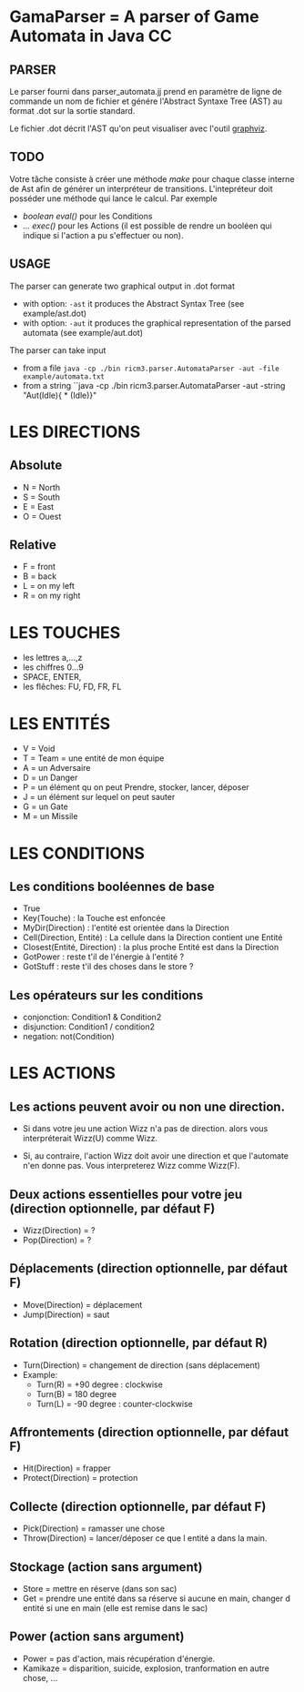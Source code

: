 # GamaParser = A parser of Game Automata in Java CC

## PARSER
Le parser fourni dans parser_automata.jj prend en paramètre de ligne de commande un nom de fichier et génére l'Abstract Syntaxe Tree (AST) au format .dot sur la sortie standard.


Le fichier .dot décrit l'AST qu'on peut visualiser avec l'outil [graphviz](https://www.graphviz.org).

## TODO

Votre tâche consiste à créer une méthode *make* pour chaque classe interne de Ast
afin de générer un interpréteur de transitions. L'intepréteur doit posséder une méthode qui lance le calcul. Par exemple
- *boolean eval()* pour les Conditions
- *... exec()* pour les Actions (il est possible de rendre un booléen qui indique si l'action a pu s'effectuer ou non).


## USAGE

The parser can generate two graphical output in .dot format
- with option: ``-ast`` it produces the Abstract Syntax Tree
  (see example/ast.dot)
- with option: ``-aut`` it produces the graphical representation of the parsed automata
  (see example/aut.dot)

The parser can take input
- from a file
  ``java -cp ./bin ricm3.parser.AutomataParser -aut -file example/automata.txt``
- from a string
  ``java -cp ./bin ricm3.parser.AutomataParser -aut -string "Aut(Idle){ * (Idle)}"


# LES DIRECTIONS

## Absolute
- N = North
- S = South
- E = East
- O = Ouest

## Relative
- F = front
- B = back
- L = on my left
- R = on my right


# LES TOUCHES
- les lettres a,...,z
- les chiffres 0...9
- SPACE, ENTER,
- les flêches: FU, FD, FR, FL


# LES ENTITÉS

- V = Void
- T = Team = une entité de mon équipe
- A = un Adversaire
- D = un Danger
- P = un élément qu on peut Prendre, stocker, lancer, déposer
- J = un élément sur lequel on peut sauter
- G = un Gate
- M = un Missile

# LES CONDITIONS

## Les conditions booléennes de base
-  True
-  Key(Touche) : la Touche est enfoncée
-  MyDir(Direction) : l'entité est orientée dans la Direction
-  Cell(Direction, Entité) : La cellule dans la Direction contient une Entité
-  Closest(Entité, Direction) : la plus proche Entité est dans la Direction
-  GotPower : reste t'il de l'énergie à l'entité ?
-  GotStuff : reste t'il des choses dans le store ?

## Les opérateurs sur les conditions
- conjonction: Condition1 & Condition2
- disjunction: Condition1 / condition2
- negation: not(Condition)


# LES ACTIONS

## Les actions peuvent avoir ou non une direction.

- Si dans votre jeu une action Wizz n'a pas de direction.
alors vous interpréterait Wizz(U) comme Wizz.

- Si, au contraire, l'action Wizz doit avoir une direction
et que l'automate n'en donne pas. Vous interpreterez Wizz comme Wizz(F).

## Deux actions essentielles pour votre jeu (direction optionnelle, par défaut F)
-  Wizz(Direction) = ?
-  Pop(Direction)  = ?

## Déplacements (direction optionnelle, par défaut F)
-  Move(Direction) = déplacement
-  Jump(Direction) = saut

## Rotation (direction optionnelle, par défaut R)
- Turn(Direction) = changement de direction (sans déplacement)
- Example:
    - Turn(R) = +90 degree : clockwise
    - Turn(B) = 180 degree
    - Turn(L) = -90 degree : counter-clockwise

## Affrontements (direction optionnelle, par défaut F)
-  Hit(Direction) = frapper
-  Protect(Direction) = protection

## Collecte (direction optionnelle, par défaut F)
-  Pick(Direction) = ramasser une chose
-  Throw(Direction) = lancer/déposer ce que l entité a dans la main.

## Stockage (action sans argument)
-  Store = mettre en réserve (dans son sac)
-  Get   = prendre une entité dans sa réserve si aucune en main,
        changer d entité si une en main (elle est remise dans le sac)

## Power (action sans argument)
-  Power = pas d'action, mais récupération d'énergie.
-  Kamikaze   =  disparition, suicide, explosion, tranformation en autre chose, ...
